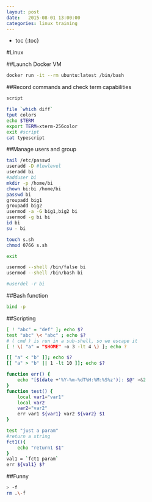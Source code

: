 ```yaml
---
layout: post
date:   2015-08-01 13:00:00
categories: linux training
---
```

* toc
{:toc}

#Linux

##Launch Docker VM

~~~ bash
docker run -it --rm ubuntu:latest /bin/bash
~~~

##Record commands and check term capabilities

~~~ bash
script

file `which diff`
tput colors
echo $TERM
export TERM=xterm-256color
exit #script
cat typescript
~~~

##Manage users and group

~~~ bash
tail /etc/passwd
useradd -D #lowlevel
useradd bi
#adduser bi
mkdir -p /home/bi
chown bi:bi /home/bi
passwd bi
groupadd big1
groupadd big2
usermod -a -G big1,big2 bi
usermod -g bi bi
id bi
su - bi

touch s.sh
chmod 0766 s.sh

exit

usermod --shell /bin/false bi
usermod --shell /bin/bash bi

#userdel -r bi
~~~

##Bash function

~~~ bash
bind -p
~~~

##Scripting

~~~ bash
[ ! "abc" = "def" ]; echo $?
test "abc" \< "abc" ; echo $?
# ( cmd ) is run in a sub-shell, so we escape it
[ ! \( "a" = "$HOME" -o 3 -lt 4 \) ]; echo ?

[[ "a" < "b" ]]; echo $?
[[ "a" > "b" || 1 -lt 10 ]]; echo $?
~~~

~~~ bash
function err() {
    echo "[$(date +'%Y-%m-%dT%H:%M:%S%z')]: $@" >&2
}
function test() {
    local var1="var1"
    local var2
    var2="var2"
    err var1 ${var1} var2 ${var2} $1
}

test "just a param"
#return a string
fct1(){
    echo "return1 $1"
}
val1 = `fct1 param`
err ${val1} $?
~~~

##Funny

~~~sh
> -f
rm .\-f
~~~
